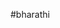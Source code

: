 #bharathi
<!-- 
 My Food App structure will look like this, 
            1) Header
                - Logo
                - Nav Items(right side)
                - Cart
            2) Body
                - Search bar
                - Restaurants List
                    - Restaurant card
                        - Image
                        - Name
                        - Rating
            3) Footer
                - Links
                - Copyrights
        -->
<!-- react hooks are normal js utility functions written by facebook devlopers  -->
<!-- two very important hooks 1.useState 2.useEffect  -->